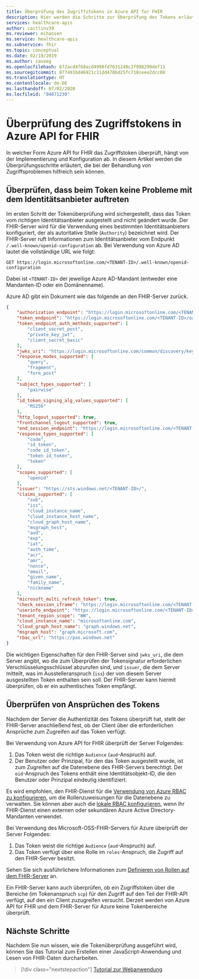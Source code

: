 ```yaml
---
title: Überprüfung des Zugriffstokens in Azure API for FHIR
description: Hier werden die Schritte zur Überprüfung des Tokens erläutert und Tipps zur Behandlung von Zugriffsproblemen gegeben.
services: healthcare-apis
author: caitlinv39
ms.reviewer: mihansen
ms.service: healthcare-apis
ms.subservice: fhir
ms.topic: conceptual
ms.date: 02/19/2019
ms.author: cavoeg
ms.openlocfilehash: 672acd4f68acd4998fd7631240c2f998299def11
ms.sourcegitcommit: 877491bd46921c11dd478bd25fc718ceee2dcc08
ms.translationtype: HT
ms.contentlocale: de-DE
ms.lasthandoff: 07/02/2020
ms.locfileid: "84871230"
---
```

# <a name="azure-api-for-fhir-access-token-validation"></a>Überprüfung des Zugriffstokens in Azure API for FHIR

In welcher Form Azure API for FHIR das Zugriffstoken überprüft, hängt von der Implementierung und Konfiguration ab. In diesem Artikel werden die Überprüfungsschritte erläutert, die bei der Behandlung von Zugriffsproblemen hilfreich sein können.

## <a name="validate-token-has-no-issues-with-identity-provider"></a>Überprüfen, dass beim Token keine Probleme mit dem Identitätsanbieter auftreten

Im ersten Schritt der Tokenüberprüfung wird sichergestellt, dass das Token vom richtigen Identitätsanbieter ausgestellt und nicht geändert wurde. Der FHIR-Server wird für die Verwendung eines bestimmten Identitätsanbieters konfiguriert, der als autoritative Stelle (`Authority`) bezeichnet wird. Der FHIR-Server ruft Informationen zum Identitätsanbieter vom Endpunkt `/.well-known/openid-configuration` ab. Bei Verwendung von Azure AD lautet die vollständige URL wie folgt:

```
GET https://login.microsoftonline.com/<TENANT-ID>/.well-known/openid-configuration
```

Dabei ist `<TENANT-ID>` der jeweilige Azure AD-Mandant (entweder eine Mandanten-ID oder ein Domänenname).

Azure AD gibt ein Dokument wie das folgende an den FHIR-Server zurück.

```json
{
    "authorization_endpoint": "https://login.microsoftonline.com/<TENANT-ID>/oauth2/authorize",
    "token_endpoint": "https://login.microsoftonline.com/<TENANT-ID>/oauth2/token",
    "token_endpoint_auth_methods_supported": [
        "client_secret_post",
        "private_key_jwt",
        "client_secret_basic"
    ],
    "jwks_uri": "https://login.microsoftonline.com/common/discovery/keys",
    "response_modes_supported": [
        "query",
        "fragment",
        "form_post"
    ],
    "subject_types_supported": [
        "pairwise"
    ],
    "id_token_signing_alg_values_supported": [
        "RS256"
    ],
    "http_logout_supported": true,
    "frontchannel_logout_supported": true,
    "end_session_endpoint": "https://login.microsoftonline.com/<TENANT-ID>/oauth2/logout",
    "response_types_supported": [
        "code",
        "id_token",
        "code id_token",
        "token id_token",
        "token"
    ],
    "scopes_supported": [
        "openid"
    ],
    "issuer": "https://sts.windows.net/<TENANT-ID>/",
    "claims_supported": [
        "sub",
        "iss",
        "cloud_instance_name",
        "cloud_instance_host_name",
        "cloud_graph_host_name",
        "msgraph_host",
        "aud",
        "exp",
        "iat",
        "auth_time",
        "acr",
        "amr",
        "nonce",
        "email",
        "given_name",
        "family_name",
        "nickname"
    ],
    "microsoft_multi_refresh_token": true,
    "check_session_iframe": "https://login.microsoftonline.com/<TENANT-ID>/oauth2/checksession",
    "userinfo_endpoint": "https://login.microsoftonline.com/<TENANT-ID>/openid/userinfo",
    "tenant_region_scope": "WW",
    "cloud_instance_name": "microsoftonline.com",
    "cloud_graph_host_name": "graph.windows.net",
    "msgraph_host": "graph.microsoft.com",
    "rbac_url": "https://pas.windows.net"
}
``` 
Die wichtigen Eigenschaften für den FHIR-Server sind `jwks_uri`, die dem Server angibt, wo die zum Überprüfen der Tokensignatur erforderlichen Verschlüsselungsschlüssel abzurufen sind, und `issuer`, die dem Server mitteilt, was im Ausstelleranspruch (`iss`) der von diesem Server ausgestellten Token enthalten sein soll. Der FHIR-Server kann hiermit überprüfen, ob er ein authentisches Token empfängt.

## <a name="validate-claims-of-the-token"></a>Überprüfen von Ansprüchen des Tokens

Nachdem der Server die Authentizität des Tokens überprüft hat, stellt der FHIR-Server anschließend fest, ob der Client über die erforderlichen Ansprüche zum Zugreifen auf das Token verfügt.

Bei Verwendung von Azure API for FHIR überprüft der Server Folgendes:

1. Das Token weist die richtige `Audience` (`aud`-Anspruch) auf.
1. Der Benutzer oder Prinzipal, für den das Token ausgestellt wurde, ist zum Zugreifen auf die Datenebene des FHIR-Servers berechtigt. Der `oid`-Anspruch des Tokens enthält eine Identitätsobjekt-ID, die den Benutzer oder Prinzipal eindeutig identifiziert.

Es wird empfohlen, den FHIR-Dienst für die [Verwendung von Azure RBAC zu konfigurieren](configure-azure-rbac.md), um die Rollenzuweisungen für die Datenebene zu verwalten. Sie können aber auch die [lokale RBAC konfigurieren](configure-local-rbac.md), wenn Ihr FHIR-Dienst einen externen oder sekundären Azure Active Directory-Mandanten verwendet. 

Bei Verwendung des Microsoft-OSS-FHIR-Servers für Azure überprüft der Server Folgendes:

1. Das Token weist die richtige `Audience` (`aud`-Anspruch) auf.
1. Das Token verfügt über eine Rolle im `roles`-Anspruch, die Zugriff auf den FHIR-Server besitzt.

Sehen Sie sich ausführlichere Informationen zum [Definieren von Rollen auf dem FHIR-Server](https://github.com/microsoft/fhir-server/blob/master/docs/Roles.md) an.

Ein FHIR-Server kann auch überprüfen, ob ein Zugriffstoken über die Bereiche (im Tokenanspruch `scp`) für den Zugriff auf den Teil der FHIR-API verfügt, auf den ein Client zuzugreifen versucht. Derzeit werden von Azure API for FHIR und dem FHIR-Server für Azure keine Tokenbereiche überprüft.

## <a name="next-steps"></a>Nächste Schritte
Nachdem Sie nun wissen, wie die Tokenüberprüfung ausgeführt wird, können Sie das Tutorial zum Erstellen einer JavaScript-Anwendung und Lesen von FHIR-Daten durcharbeiten.

>[!div class="nextstepaction"]
>[Tutorial zur Webanwendung](tutorial-web-app-fhir-server.md)